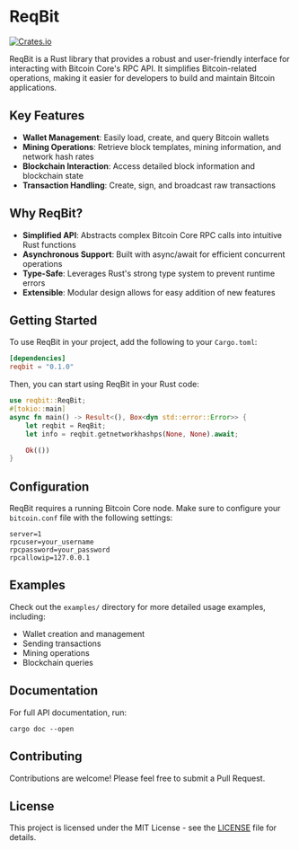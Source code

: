 # ReqBit

[![Crates.io](https://img.shields.io/crates/v/reqbit.svg)](https://crates.io/crates/reqbit)

ReqBit is a Rust library that provides a robust and user-friendly interface for interacting with Bitcoin Core's RPC API. It simplifies Bitcoin-related operations, making it easier for developers to build and maintain Bitcoin applications.

## Key Features

- **Wallet Management**: Easily load, create, and query Bitcoin wallets
- **Mining Operations**: Retrieve block templates, mining information, and network hash rates
- **Blockchain Interaction**: Access detailed block information and blockchain state
- **Transaction Handling**: Create, sign, and broadcast raw transactions

## Why ReqBit?

- **Simplified API**: Abstracts complex Bitcoin Core RPC calls into intuitive Rust functions
- **Asynchronous Support**: Built with async/await for efficient concurrent operations
- **Type-Safe**: Leverages Rust's strong type system to prevent runtime errors
- **Extensible**: Modular design allows for easy addition of new features

## Getting Started

To use ReqBit in your project, add the following to your `Cargo.toml`:

```toml
[dependencies]
reqbit = "0.1.0"
```

Then, you can start using ReqBit in your Rust code:
```rust
use reqbit::ReqBit;
#[tokio::main]
async fn main() -> Result<(), Box<dyn std::error::Error>> {
    let reqbit = ReqBit;
	let info = reqbit.getnetworkhashps(None, None).await;

    Ok(())
}
```

## Configuration

ReqBit requires a running Bitcoin Core node. Make sure to configure your `bitcoin.conf` file with the following settings:

```
server=1
rpcuser=your_username
rpcpassword=your_password
rpcallowip=127.0.0.1
```


## Examples

Check out the `examples/` directory for more detailed usage examples, including:

- Wallet creation and management
- Sending transactions
- Mining operations
- Blockchain queries

## Documentation

For full API documentation, run:

```
cargo doc --open
```


## Contributing

Contributions are welcome! Please feel free to submit a Pull Request.

## License

This project is licensed under the MIT License - see the [LICENSE](LICENSE) file for details.

